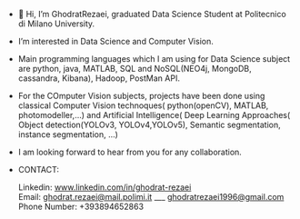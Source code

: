 -  👋 Hi, I’m GhodratRezaei, graduated Data Science Student at Politecnico di Milano University.
-  I’m interested in Data Science and Computer Vision.
-  Main programming languages which I am using for Data Science subject are python, java, MATLAB, SQL and NoSQL(NEO4j,
MongoDB, cassandra, Kibana), Hadoop, PostMan API.
-  For the COmputer Vision subjects, projects have been done using classical Computer Vision technoques( python(openCV),
MATLAB, photomodeller,...) and Artificial Intelligence( Deep Learning Approaches( Object detection(YOLOv3, YOLOv4,YOLOv5),
Semantic segmentation, instance segmentation, ...)
-  I am looking forward to hear from you for any collaboration.

-   CONTACT: 

      Linkedin:  www.linkedin.com/in/ghodrat-rezaei       
      Email:  ghodrat.rezaei@mail.polimi.it  ___  ghodratrezaei1996@gmail.com  
      Phone Number:   +393894652863
